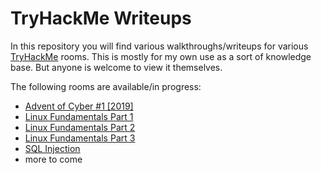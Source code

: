 # TryHackMe Writeups

In this repository you will find various walkthroughs/writeups for various [TryHackMe](https://tryhackme.com/) rooms. This is mostly for my own use as a sort of knowledge base. But anyone is welcome to view it themselves.

The following rooms are available/in progress:

- [Advent of Cyber #1 [2019]](25daysofchristmas/25daysofchristmas.md)
- [Linux Fundamentals Part 1](linuxfundamentalspart1/linuxfundamentalspart1.md)
- [Linux Fundamentals Part 2](linuxfundamentalspart2/linuxfundamentalspart2.md)
- [Linux Fundamentals Part 3](linuxfundamentalspart3/linuxfundamentalspart3.md)
- [SQL Injection](sql_injection/sql_injection.md)
- more to come
